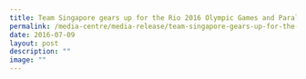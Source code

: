```yaml
---
title: Team Singapore gears up for the Rio 2016 Olympic Games and Paralympic Games
permalink: /media-centre/media-release/team-singapore-gears-up-for-the-rio-2016-olympic-games-and-paralympic/
date: 2016-07-09
layout: post
description: ""
image: ""
---
```

